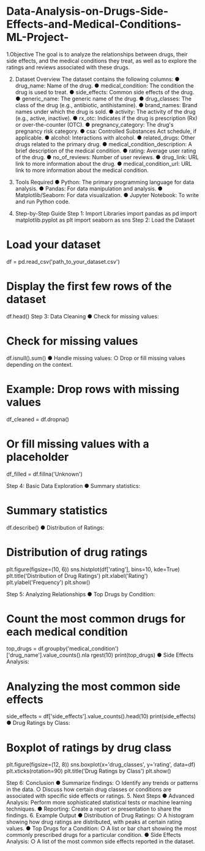 # Data-Analysis-on-Drugs-Side-Effects-and-Medical-Conditions-ML-Project-

1.Objective
The goal is to analyze the relationships between drugs, their side effects, and the medical conditions they treat, as well as to explore the ratings and reviews associated with these drugs.

2. Dataset Overview
The dataset contains the following columns:
● drug_name: Name of the drug.
● medical_condition: The condition the drug is used to treat.
● side_effects: Common side effects of the drug.
● generic_name: The generic name of the drug.
● drug_classes: The class of the drug (e.g., antibiotic, antihistamine).
● brand_names: Brand names under which the drug is sold.
● activity: The activity of the drug (e.g., active, inactive).
● rx_otc: Indicates if the drug is prescription (Rx) or over-the-counter (OTC).
● pregnancy_category: The drug's pregnancy risk category.
● csa: Controlled Substances Act schedule, if applicable.
● alcohol: Interactions with alcohol.
● related_drugs: Other drugs related to the primary drug.
● medical_condition_description: A brief description of the medical
condition.
● rating: Average user rating of the drug.
● no_of_reviews: Number of user reviews.
● drug_link: URL link to more information about the drug.
● medical_condition_url: URL link to more information about the medical
condition.

3. Tools Required
● Python: The primary programming language for data analysis.
● Pandas: For data manipulation and analysis.
● Matplotlib/Seaborn: For data visualization.
● Jupyter Notebook: To write and run Python code.
4. Step-by-Step Guide
Step 1: Import Libraries
import pandas as pd
import matplotlib.pyplot as plt
import seaborn as sns
Step 2: Load the Dataset
# Load your dataset
df = pd.read_csv('path_to_your_dataset.csv')
# Display the first few rows of the dataset
df.head()
Step 3: Data Cleaning
● Check for missing values:
# Check for missing values
df.isnull().sum()
● Handle missing values:
○ Drop or fill missing values depending on the context.
# Example: Drop rows with missing values
df_cleaned = df.dropna()
# Or fill missing values with a placeholder
df_filled = df.fillna('Unknown')

Step 4: Basic Data Exploration
● Summary statistics:
# Summary statistics
df.describe()
● Distribution of Ratings:
# Distribution of drug ratings
plt.figure(figsize=(10, 6))
sns.histplot(df['rating'], bins=10, kde=True)
plt.title('Distribution of Drug Ratings')
plt.xlabel('Rating')
plt.ylabel('Frequency')
plt.show()

Step 5: Analyzing Relationships
● Top Drugs by Condition:
# Count the most common drugs for each medical condition
top_drugs =
df.groupby('medical_condition')['drug_name'].value_counts().nla
rgest(10)
print(top_drugs)
● Side Effects Analysis:
# Analyzing the most common side effects
side_effects = df['side_effects'].value_counts().head(10)
print(side_effects)
● Drug Ratings by Class:
# Boxplot of ratings by drug class
plt.figure(figsize=(12, 8))
sns.boxplot(x='drug_classes', y='rating', data=df)
plt.xticks(rotation=90)
plt.title('Drug Ratings by Class')
plt.show()

Step 6: Conclusion
● Summarize findings:
○ Identify any trends or patterns in the data.
○ Discuss how certain drug classes or conditions are associated with
specific side effects or ratings.
5. Next Steps
● Advanced Analysis: Perform more sophisticated statistical tests or machine
learning techniques.
● Reporting: Create a report or presentation to share the findings.
6. Example Output
● Distribution of Drug Ratings:
○ A histogram showing how drug ratings are distributed, with peaks at
certain rating values.
● Top Drugs for a Condition:
○ A list or bar chart showing the most commonly prescribed drugs for a
particular condition.
● Side Effects Analysis:
○ A list of the most common side effects reported in the dataset.
